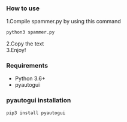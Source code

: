 ### How to use
1.Compile spammer.py by using this command 
```python
python3 spammer.py
```
2.Copy the text  
3.Enjoy!

### Requirements
  - Python 3.6+
  - pyautogui 
  
### pyautogui installation 
```bash
pip3 install pyautogui
```

